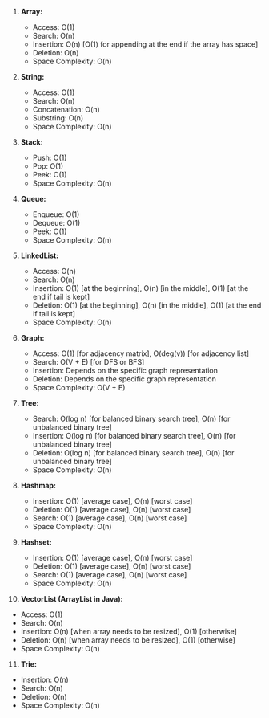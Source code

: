 1. **Array:**
   - Access: O(1)
   - Search: O(n)
   - Insertion: O(n) [O(1) for appending at the end if the array has space]
   - Deletion: O(n)
   - Space Complexity: O(n)

2. **String:**
   - Access: O(1)
   - Search: O(n)
   - Concatenation: O(n)
   - Substring: O(n)
   - Space Complexity: O(n)

3. **Stack:**
   - Push: O(1)
   - Pop: O(1)
   - Peek: O(1)
   - Space Complexity: O(n)

4. **Queue:**
   - Enqueue: O(1)
   - Dequeue: O(1)
   - Peek: O(1)
   - Space Complexity: O(n)

5. **LinkedList:**
   - Access: O(n)
   - Search: O(n)
   - Insertion: O(1) [at the beginning], O(n) [in the middle], O(1) [at the end if tail is kept]
   - Deletion: O(1) [at the beginning], O(n) [in the middle], O(1) [at the end if tail is kept]
   - Space Complexity: O(n)

6. **Graph:**
   - Access: O(1) [for adjacency matrix], O(deg(v)) [for adjacency list]
   - Search: O(V + E) [for DFS or BFS]
   - Insertion: Depends on the specific graph representation
   - Deletion: Depends on the specific graph representation
   - Space Complexity: O(V + E)

7. **Tree:**
   - Search: O(log n) [for balanced binary search tree], O(n) [for unbalanced binary tree]
   - Insertion: O(log n) [for balanced binary search tree], O(n) [for unbalanced binary tree]
   - Deletion: O(log n) [for balanced binary search tree], O(n) [for unbalanced binary tree]
   - Space Complexity: O(n)

8. **Hashmap:**
   - Insertion: O(1) [average case], O(n) [worst case]
   - Deletion: O(1) [average case], O(n) [worst case]
   - Search: O(1) [average case], O(n) [worst case]
   - Space Complexity: O(n)

9. **Hashset:**
   - Insertion: O(1) [average case], O(n) [worst case]
   - Deletion: O(1) [average case], O(n) [worst case]
   - Search: O(1) [average case], O(n) [worst case]
   - Space Complexity: O(n)

10. **VectorList (ArrayList in Java):**
   - Access: O(1)
   - Search: O(n)
   - Insertion: O(n) [when array needs to be resized], O(1) [otherwise]
   - Deletion: O(n) [when array needs to be resized], O(1) [otherwise]
   - Space Complexity: O(n)

11. **Trie:**
   - Insertion: O(n)
   - Search: O(n)
   - Deletion: O(n)
   - Space Complexity: O(n)
